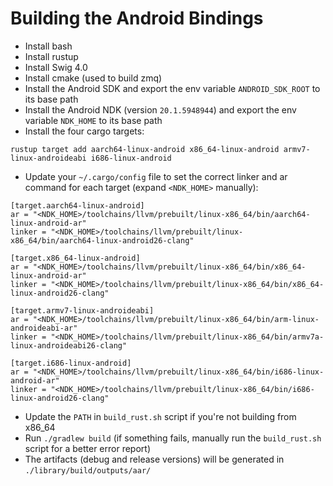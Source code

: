 # Building the Android Bindings

* Install bash
* Install rustup
* Install Swig 4.0
* Install cmake (used to build zmq)
* Install the Android SDK and export the env variable `ANDROID_SDK_ROOT` to its base path
* Install the Android NDK (version `20.1.5948944`) and export the env variable `NDK_HOME` to its base path
* Install the four cargo targets:
```
rustup target add aarch64-linux-android x86_64-linux-android armv7-linux-androideabi i686-linux-android
```
* Update your `~/.cargo/config` file to set the correct linker and ar command for each target (expand `<NDK_HOME>` manually):
```
[target.aarch64-linux-android]
ar = "<NDK_HOME>/toolchains/llvm/prebuilt/linux-x86_64/bin/aarch64-linux-android-ar"
linker = "<NDK_HOME>/toolchains/llvm/prebuilt/linux-x86_64/bin/aarch64-linux-android26-clang"

[target.x86_64-linux-android]
ar = "<NDK_HOME>/toolchains/llvm/prebuilt/linux-x86_64/bin/x86_64-linux-android-ar"
linker = "<NDK_HOME>/toolchains/llvm/prebuilt/linux-x86_64/bin/x86_64-linux-android26-clang"

[target.armv7-linux-androideabi]
ar = "<NDK_HOME>/toolchains/llvm/prebuilt/linux-x86_64/bin/arm-linux-androideabi-ar"
linker = "<NDK_HOME>/toolchains/llvm/prebuilt/linux-x86_64/bin/armv7a-linux-androideabi26-clang"

[target.i686-linux-android]
ar = "<NDK_HOME>/toolchains/llvm/prebuilt/linux-x86_64/bin/i686-linux-android-ar"
linker = "<NDK_HOME>/toolchains/llvm/prebuilt/linux-x86_64/bin/i686-linux-android26-clang"
```
* Update the `PATH` in `build_rust.sh` script if you're not building from x86_64
* Run `./gradlew build` (if something fails, manually run the `build_rust.sh` script for a better error report)
* The artifacts (debug and release versions) will be generated in `./library/build/outputs/aar/`
